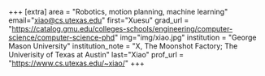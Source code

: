 +++
[extra]
area = "Robotics, motion planning, machine learning"
email="xiao@cs.utexas.edu"
first="Xuesu"
grad_url = "https://catalog.gmu.edu/colleges-schools/engineering/computer-science/computer-science-phd"
img="img/xiao.jpg"
institution = "George Mason University"
institution_note = "X, The Moonshot Factory; The Univerisity of Texas at Austin"
last="Xiao"
prof_url = "https://www.cs.utexas.edu/~xiao/"
+++